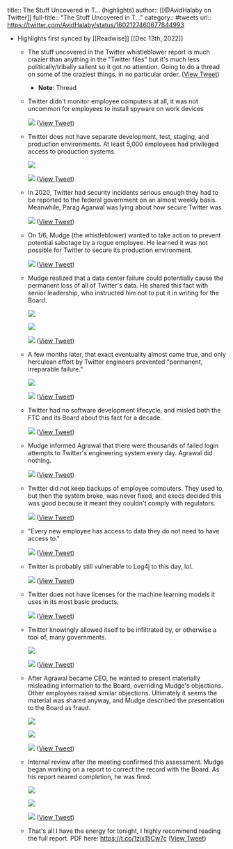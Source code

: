 title:: The Stuff Uncovered in T... (highlights)
author:: [[@AvidHalaby on Twitter]]
full-title:: "The Stuff Uncovered in T..."
category:: #tweets
url:: https://twitter.com/AvidHalaby/status/1602127460677844993

- Highlights first synced by [[Readwise]] [[Dec 13th, 2022]]
	- The stuff uncovered in the Twitter whistleblower report is much crazier than anything in the "Twitter files" but it's much less politically/tribally salient so it got no attention. Going to do a thread on some of the craziest things, in no particular order. ([View Tweet](https://twitter.com/AvidHalaby/status/1602127460677844993))
		- **Note**: Thread
	- Twitter didn't monitor employee computers at all, it was not uncommon for employees to install spyware on work devices 
	  
	  ![](https://pbs.twimg.com/media/FjvmcHGWQAg4Djp.jpg) ([View Tweet](https://twitter.com/AvidHalaby/status/1602127464817479680))
	- Twitter does not have separate development, test, staging, and production environments. At least 5,000 employees had privileged access to production systems. 
	  
	  ![](https://pbs.twimg.com/media/Fjvnml0XkAENbOT.jpg) 
	  
	  ![](https://pbs.twimg.com/media/FjvnmvlXwAIM1Pb.jpg) ([View Tweet](https://twitter.com/AvidHalaby/status/1602128747225923585))
	- In 2020, Twitter had security incidents serious enough they had to be reported to the federal government on an almost weekly basis. Meanwhile, Parag Agarwal was lying about how secure Twitter was. 
	  
	  ![](https://pbs.twimg.com/media/FjvoPqLXEAEQJgK.jpg) ([View Tweet](https://twitter.com/AvidHalaby/status/1602129450740682752))
	- On 1/6, Mudge (the whistleblower) wanted to take action to prevent potential sabotage by a rogue employee. He learned it was not possible for Twitter to secure its production environment. 
	  
	  ![](https://pbs.twimg.com/media/FjvpYBUXgAA7YCM.jpg) ([View Tweet](https://twitter.com/AvidHalaby/status/1602130692955328513))
	- Mudge realized that a data center failure could potentially cause the permanent loss of all of Twitter's data. He shared this fact with senior leadership, who instructed him not to put it in writing for the Board. 
	  
	  ![](https://pbs.twimg.com/media/FjvqR4IXkAMZsT6.jpg) 
	  
	  ![](https://pbs.twimg.com/media/FjvqSClWYAEWZQT.jpg) 
	  
	  ![](https://pbs.twimg.com/media/FjvqSMNWIAA80SJ.jpg) ([View Tweet](https://twitter.com/AvidHalaby/status/1602131692755591168))
	- A few months later, that exact eventuality almost came true, and only herculean effort by Twitter engineers prevented "permanent, irreparable failure." 
	  
	  ![](https://pbs.twimg.com/media/FjvrARTXoAI1BHT.jpg) 
	  
	  ![](https://pbs.twimg.com/media/FjvrAYcXwAAmSpo.jpg) ([View Tweet](https://twitter.com/AvidHalaby/status/1602132485743480832))
	- Twitter had no software development lifecycle, and misled both the FTC and its Board about this fact for a decade. 
	  
	  ![](https://pbs.twimg.com/media/FjvrVwKX0AYcyCl.jpg) ([View Tweet](https://twitter.com/AvidHalaby/status/1602132853219004416))
	- Mudge informed Agrawal that there were thousands of failed login attempts to Twitter's engineering system every day. Agrawal did nothing. 
	  
	  ![](https://pbs.twimg.com/media/Fjvr_pyWAAAyydB.jpg) ([View Tweet](https://twitter.com/AvidHalaby/status/1602133573955469312))
	- Twitter did not keep backups of employee computers. They used to, but then the system broke, was never fixed, and execs decided this was good because it meant they couldn't comply with regulators. 
	  
	  ![](https://pbs.twimg.com/media/FjvsW3TXEAAE5Cw.jpg) ([View Tweet](https://twitter.com/AvidHalaby/status/1602133971638312961))
	- "Every new employee has access to data they do not need to have access to." 
	  
	  ![](https://pbs.twimg.com/media/Fjvsm_BX0AMakyt.jpg) ([View Tweet](https://twitter.com/AvidHalaby/status/1602134249129365505))
	- Twitter is probably still vulnerable to Log4j to this day, lol. 
	  
	  ![](https://pbs.twimg.com/media/FjvsxADXEAE1kLj.jpg) ([View Tweet](https://twitter.com/AvidHalaby/status/1602134420655599616))
	- Twitter does not have licenses for the machine learning models it uses in its most basic products. 
	  
	  ![](https://pbs.twimg.com/media/FjvtA32XEAAaSDT.jpg) ([View Tweet](https://twitter.com/AvidHalaby/status/1602134693008359424))
	- Twitter knowingly allowed itself to be infiltrated by, or otherwise a tool of, many governments. 
	  
	  ![](https://pbs.twimg.com/media/FjvtZTLXEAUhl3t.jpg) 
	  
	  ![](https://pbs.twimg.com/media/FjvtZc2XgAEvBxW.jpg) ([View Tweet](https://twitter.com/AvidHalaby/status/1602135116251557888))
	- After Agrawal became CEO, he wanted to present materially misleading information to the Board, overriding Mudge's objections. Other employees raised similar objections. Ultimately it seems the material was shared anyway, and Mudge described the presentation to the Board as fraud. 
	  
	  ![](https://pbs.twimg.com/media/FjvuwOgX0AAxaY7.jpg) 
	  
	  ![](https://pbs.twimg.com/media/FjvuwV-XoAIr6gJ.jpg) 
	  
	  ![](https://pbs.twimg.com/media/FjvuwfFX0AEcxoh.jpg) ([View Tweet](https://twitter.com/AvidHalaby/status/1602136611428376576))
	- Internal review after the meeting confirmed this assessment. Mudge began working on a report to correct the record with the Board. As his report neared completion, he was fired. 
	  
	  ![](https://pbs.twimg.com/media/FjvvzfwX0AAezVo.jpg) 
	  
	  ![](https://pbs.twimg.com/media/FjvvzpmXwAEuCY0.jpg) 
	  
	  ![](https://pbs.twimg.com/media/Fjvvz1JXwAEOCBH.jpg) ([View Tweet](https://twitter.com/AvidHalaby/status/1602137767731159041))
	- That's all I have the energy for tonight, I highly recommend reading the full report. PDF here: https://t.co/1zjx15Cw7c ([View Tweet](https://twitter.com/AvidHalaby/status/1602137943149318144))